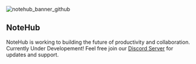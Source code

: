 ![notehub_banner_github](https://github.com/NoteHubApp/.github/assets/92243459/4f1aba66-1615-4cc8-8547-2c5519399217)

## NoteHub

NoteHub is working to building the future of productivity and collaboration. Currently Under Developement! Feel free join our [Discord Server](https://discord.com/invite/TkrXc8QnZb) for updates and support.

